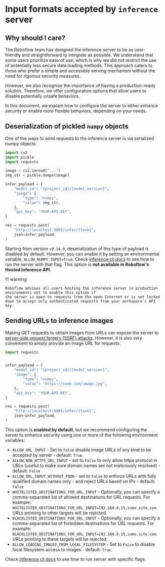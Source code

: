 # Input formats accepted by `inference` server

## Why should I care?

The Roboflow team has designed the inference server to be as user-friendly and straightforward to integrate as 
possible. We understand that some users prioritize ease of use, which is why we did not restrict the use of 
potentially less secure data loading methods. This approach caters to those who prefer a simple and accessible 
serving mechanism without the need for rigorous security measures.

However, we also recognize the importance of having a production-ready solution. Therefore, we offer configuration 
options that allow users to disable potentially unsafe behaviors.

In this document, we explain how to configure the server to either enhance security or enable more 
flexible behaviors, depending on your needs.


## Deserialization of pickled `numpy` objects

One of the ways to send requests to the inference server is via serialized numpy objects:

```python
import cv2
import pickle
import requests

image = cv2.imread("...")
img_str = pickle.dumps(image)

infer_payload = {
    "model_id": "{project_id}/{model_version}",
    "image": {
        "type": "numpy",
        "value": img_str,
    },
    "api_key": "YOUR-API-KEY",
}

res = requests.post(
    "http://localhost:9001/infer/{task}",
    json=infer_payload,
)
```

Starting from version `v0.14.0`, deserialization of this type of payload is disabled by default. However, you can 
enable it by setting an environmental variable, `ALLOW_NUMPY_INPUT=True`. Check [inference cli docs](../inference_helpers/inference_cli.md) to
see how to run the server with that flag. This option is **not available in Roboflow's Hosted Inference API**.

!!! warning

    Roboflow advises all users hosting the inference server in production environments not to enable this option if 
    the server is open to requests from the open Internet or is not locked down to accept only authenticated requests from your workspace's API key.

## Sending URLs to inference images

Making GET requests to obtain images from URLs can expose the server to 
[server-side request forgery (SSRF) attacks](https://en.wikipedia.org/wiki/Server-side_request_forgery). However, it is also very convenient to simply provide an image URL 
for requests:
```python
import requests


infer_payload = {
    "model_id": "{project_id}/{model_version}",
    "image": {
        "type": "numpy",
        "value": "https://some.com/image.jpg",
    },
    "api_key": "YOUR-API-KEY",
}

res = requests.post(
    "http://localhost:9001/infer/{task}",
    json=infer_payload,
)
```

This option is **enabled by default**, but we recommend configuring the server to enhance security using one or more of
the following environment variables:
* `ALLOW_URL_INPUT` - Set to `False` disable image URLs of any kind to be accepted by server - default: `True`.
* `ALLOW_NON_HTTPS_URL_INPUT` - set to `False` to only allow https protocol in URLs (useful to make sure domain names are
not maliciously resolved) - default: `False`
* `ALLOW_URL_INPUT_WITHOUT_FQDN` - set to `False` to enforce URLs with fully qualified domain names only - and reject
URLs based on IPs - default: `False`
* `WHITELISTED_DESTINATIONS_FOR_URL_INPUT` - Optionally, you can specify a comma-separated list of allowed destinations 
for URL requests. For example: `WHITELISTED_DESTINATIONS_FOR_URL_INPUT=192.168.0.15,some.site.com`. URLs pointing to 
other targets will be rejected.
* `BLACKLISTED_DESTINATIONS_FOR_URL_INPUT` - Optionally, you can specify a comma-separated list of forbidden 
destinations for URL requests. For example:  `BLACKLISTED_DESTINATIONS_FOR_URL_INPUT=192.168.0.15,some.site.com`.
URLs pointing to these targets will be rejected.
* `ALLOW_LOADING_IMAGES_FROM_LOCAL_FILESYSTEM` - Set to `False` to disable local filesystem access to images - default: `True`.

Check [inference cli docs](../inference_helpers/inference_cli.md) to see how to run server with specific flags.